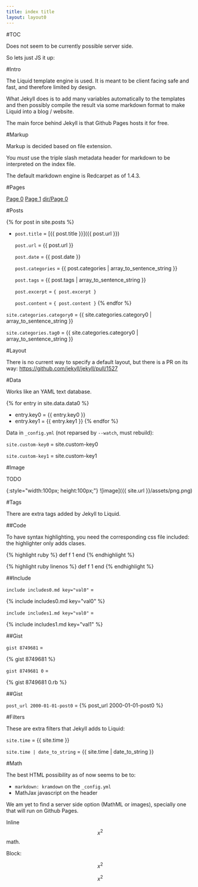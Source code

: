 ```yaml
---
title: index title
layout: layout0
---
```


#TOC

Does not seem to be currently possible server side.

So lets just JS it up:

<ul data-toc></ul>

#Intro

The Liquid template engine is used. It is meant to be client facing safe and fast, and therefore limited by design.

What Jekyll does is to add many variables automatically to the templates and then possibly compile the result via some markdown format to make Liquid into a blog / website.

The main force behind Jekyll is that Github Pages hosts it for free.

#Markup

Markup is decided based on file extension.

You *must* use the triple slash metadata header for markdown to be interpreted on the index file.

The default markdown engine is Redcarpet as of 1.4.3.

#Pages

[Page 0](page0.html)
[Page 1](page1.html)
[dir/Page 0](dir/page0.html)

#Posts

{% for post in site.posts %}
- `post.title` = [{{ post.title }}]({{ post.url }})

    `post.url` = {{ post.url }}

    `post.date` = {{ post.date }}

    `post.categories` = {{ post.categories | array_to_sentence_string }}

    `post.tags` = {{ post.tags | array_to_sentence_string }}

    `post.excerpt` = `{ post.excerpt }`

    `post.content` = `{ post.content }`
{% endfor %}

`site.categories.category0` = {{ site.categories.category0 | array_to_sentence_string }}

`site.categories.tag0` = {{ site.categories.category0 | array_to_sentence_string }}

#Layout

There is no current way to specify a default layout, but there is a PR on its way: <https://github.com/jekyll/jekyll/pull/1527>

#Data

Works like an YAML text database.

{% for entry in site.data.data0 %}
- entry.key0 = {{ entry.key0 }}
- entry.key1 = {{ entry.key1 }}
{% endfor %}

Data in `_config.yml` (not reparsed by `--watch`, must rebuild):

`site.custom-key0` = site.custom-key0

`site.custom-key1` = site.custom-key1

#Image

TODO

{:style="width:100px; height:100px;"}
![image]({{ site.url }}/assets/png.png)

#Tags

There are extra tags added by Jekyll to Liquid.

##Code

To have syntax highlighting, you need the corresponding css file included: the highlighter only adds clases.

{% highlight ruby %}
def f
    1
end
{% endhighlight %}

{% highlight ruby linenos %}
def f
    1
end
{% endhighlight %}

##Include

`include includes0.md key="val0"` =

{% include includes0.md key="val0" %}

`include includes1.md key="val0"` =

{% include includes1.md key="val1" %}

##Gist

`gist 8749681` =

{% gist 8749681 %}

`gist 8749681 0` =

{% gist 8749681 0.rb %}

##Gist

`post_url 2000-01-01-post0` = {% post_url 2000-01-01-post0 %}

#Filters

These are extra filters that Jekyll adds to Liquid:

`site.time` = {{ site.time }}

`site.time | date_to_string` = {{ site.time | date_to_string }}

#Math

The best HTML possibility as of now seems to be to:

- `markdown: kramdown` on the `_config.yml`
- MathJax javascript on the header

We am yet to find a server side option (MathML or images), specially one that will run on Github Pages.

Inline $$x^2$$ math.

Block:

$$
x^2
$$

$$x^2$$
